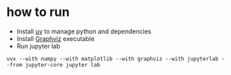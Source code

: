 # how to run

- Install [uv](https://docs.astral.sh/uv/) to manage python and dependencies
- Install [Graphviz](https://graphviz.org/#download) executable 
- Run jupyter lab
```
uvx --with numpy --with matplotlib --with graphviz --with jupyterlab --from jupyter-core jupyter lab
```
